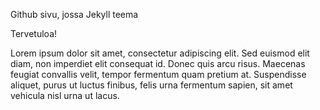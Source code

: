 Github sivu, jossa Jekyll teema

Tervetuloa! 

Lorem ipsum dolor sit amet, consectetur adipiscing elit. Sed euismod elit diam, non imperdiet elit consequat id. 
Donec quis arcu risus. Maecenas feugiat convallis velit, tempor fermentum quam pretium at. 
Suspendisse aliquet, purus ut luctus finibus, felis urna fermentum sapien, sit amet vehicula nisl urna ut lacus.

